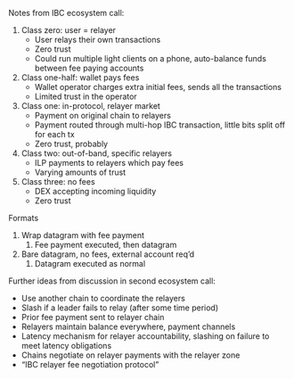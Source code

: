 Notes from IBC ecosystem call:

1. Class zero: user = relayer
    - User relays their own transactions
    - Zero trust
    - Could run multiple light clients on a phone, auto-balance funds between fee paying accounts
1. Class one-half: wallet pays fees
    - Wallet operator charges extra initial fees, sends all the transactions
    - Limited trust in the operator
1. Class one: in-protocol, relayer market
    - Payment on original chain to relayers
    - Payment routed through multi-hop IBC transaction, little bits split off for each tx
    - Zero trust, probably
1. Class two: out-of-band, specific relayers
    - ILP payments to relayers which pay fees
    - Varying amounts of trust
1. Class three: no fees
    - DEX accepting incoming liquidity
    - Zero trust

Formats
1. Wrap datagram with fee payment
    1. Fee payment executed, then datagram
1. Bare datagram, no fees, external account req’d
    1. Datagram executed as normal

Further ideas from discussion in second ecosystem call:

- Use another chain to coordinate the relayers
- Slash if a leader fails to relay (after some time period)
- Prior fee payment sent to relayer chain
- Relayers maintain balance everywhere, payment channels
- Latency mechanism for relayer accountability, slashing on failure to meet latency obligations
- Chains negotiate on relayer payments with the relayer zone
- “IBC relayer fee negotiation protocol”

